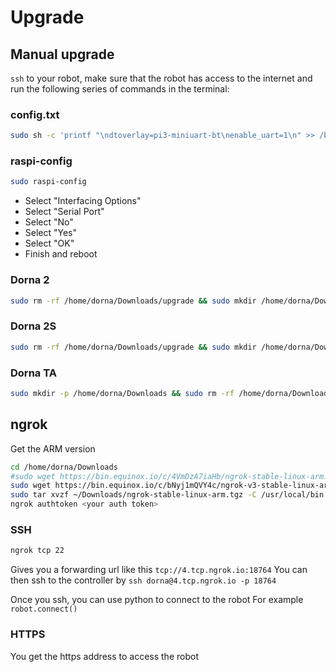 # Upgrade

## Manual upgrade
`ssh` to your robot, make sure that the robot has access to the internet and run the following series of commands in the terminal:
### config.txt
```bash
sudo sh -c 'printf "\ndtoverlay=pi3-miniuart-bt\nenable_uart=1\n" >> /boot/config.txt'
```

### raspi-config
```bash
sudo raspi-config
```
- Select "Interfacing Options"
- Select "Serial Port"
- Select "No"
- Select "Yes"
- Select "OK"
- Finish and reboot

### Dorna 2
```bash
sudo rm -rf /home/dorna/Downloads/upgrade && sudo mkdir /home/dorna/Downloads/upgrade && sudo git clone -b main https://github.com/dorna-robotics/upgrade.git /home/dorna/Downloads/upgrade && cd /home/dorna/Downloads/upgrade && sudo sh setup.sh dorna_2
```

### Dorna 2S
```bash
sudo rm -rf /home/dorna/Downloads/upgrade && sudo mkdir /home/dorna/Downloads/upgrade && sudo git clone -b main https://github.com/dorna-robotics/upgrade.git /home/dorna/Downloads/upgrade && cd /home/dorna/Downloads/upgrade && sudo sh setup.sh dorna_2s
```

### Dorna TA
```bash
sudo mkdir -p /home/dorna/Downloads && sudo rm -rf /home/dorna/Downloads/upgrade && sudo mkdir /home/dorna/Downloads/upgrade && sudo git clone -b dorna_ta https://github.com/dorna-robotics/upgrade.git /home/dorna/Downloads/upgrade && cd /home/dorna/Downloads/upgrade && sudo sh setup.sh dorna_ta
```

## ngrok
Get the ARM version

```bash
cd /home/dorna/Downloads
#sudo wget https://bin.equinox.io/c/4VmDzA7iaHb/ngrok-stable-linux-arm.tgz
sudo wget https://bin.equinox.io/c/bNyj1mQVY4c/ngrok-v3-stable-linux-arm.tgz
sudo tar xvzf ~/Downloads/ngrok-stable-linux-arm.tgz -C /usr/local/bin
ngrok authtoken <your auth token>
```
### SSH
```bash
ngrok tcp 22
```
Gives you a forwarding url like this `tcp://4.tcp.ngrok.io:18764`
You can then ssh to the controller by `ssh dorna@4.tcp.ngrok.io -p 18764`

Once you ssh, you can use python to connect to the robot
For example `robot.connect()`

### HTTPS
You get the https address to access the robot